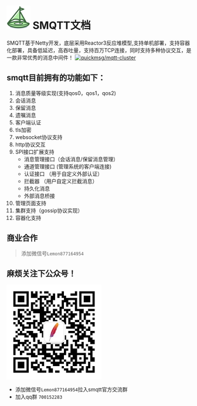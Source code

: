 # ![image](../icon/logo.png) SMQTT文档

SMQTT基于Netty开发，底层采用Reactor3反应堆模型,支持单机部署，支持容器化部署，具备低延迟，高吞吐量，支持百万TCP连接，同时支持多种协议交互，是一款非常优秀的消息中间件！
[![quickmsg/mqtt-cluster](https://gitee.com/quickmsg/mqtt-cluster/widgets/widget_card.svg?colors=edf0f2,171017,2b152b,161f26,666666,ede1ed)](https://gitee.com/quickmsg/mqtt-cluster)
## smqtt目前拥有的功能如下：

1.  消息质量等级实现(支持qos0，qos1，qos2)
2.  会话消息
3.  保留消息
4.  遗嘱消息
5.  客户端认证
6.  tls加密
7.  websocket协议支持
8.  http协议交互
9.  SPI接口扩展支持
    - 消息管理接口（会话消息/保留消息管理）
    - 通道管理接口 (管理系统的客户端连接)
    - 认证接口 （用于自定义外部认证）
    - 拦截器  （用户自定义拦截消息）
    - 持久化消息
    - 外部消息桥接
10. 管理页面支持
10. 集群支持（gossip协议实现）
11. 容器化支持 


## 商业合作

> 添加微信号`Lemon877164954`


## 麻烦关注下公众号！
![image](icon/icon.jpg)

- 添加微信号`Lemon877164954`拉入smqtt官方交流群
- 加入qq群 `700152283` 